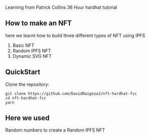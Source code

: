 Learning from Patrick Collins 36 Hour hardhat tutorial

## How to make an NFT
here we learnt how to build three different types of NFT using IPFS


1. Basic NFT
2. Random IPFS NFT
3. Dynamic SVG NFT


## QuickStart
 Clone the repository:
   ```shell
   git clone https://github.com/DavidRaigozaJ/nft-hardhat-fcc
   cd nft-hardhat-fcc
   yarn
   ```

## Here we used
Random numbers to create a Random IPFS NFT

